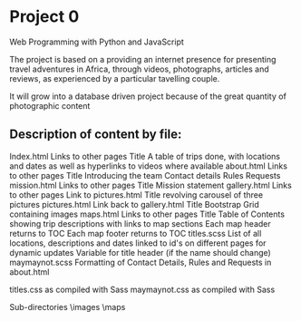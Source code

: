 # Project 0

Web Programming with Python and JavaScript

The project is based on a providing an internet presence for presenting travel adventures in Africa, through videos, photographs, articles and reviews, as experienced by a particular tavelling couple.

It will grow into a database driven project because of the great quantity of photographic content 

Description of content by file:
--------------------------------------------
Index.html
	Links to other pages
	Title
	A table of trips done, with locations and dates as well as hyperlinks to videos where available 
about.html
	Links to other pages
	Title
	Introducing the team
	Contact details
	Rules
	Requests
mission.html
	Links to other pages
	Title
	Mission statement
gallery.html
	Links to other pages
	Link to pictures.html
	Title
	revolving carousel of three pictures
pictures.html
	Link back to gallery.html
	Title
	Bootstrap Grid containing images
maps.html
	Links to other pages
	Title
	Table of Contents showing trip descriptions with links to map sections
	Each map header returns to TOC
	Each map footer returns to TOC
titles.scss
	List of all locations, descriptions and dates linked to id's on different pages for dynamic updates
	Variable for title header (if the name should change)
maymaynot.scss
	Formatting of Contact Details, Rules and Requests in about.html

titles.css as compiled with Sass
maymaynot.css as compiled with Sass 

Sub-directories
	\images
	\maps


